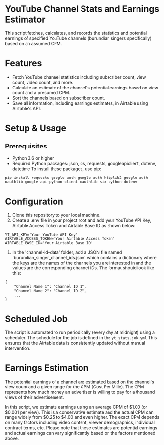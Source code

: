 # YouTube Channel Stats and Earnings Estimator
This script fetches, calculates, and records the statistics and potential earnings of specified YouTube channels (burundian singers specifically) based on an assumed CPM.

# Features
- Fetch YouTube channel statistics including subscriber count, view count, video count, and more.
- Calculate an estimate of the channel's potential earnings based on view count and a presumed CPM.
- Sort the channels based on subscriber count.
- Save all information, including earnings estimates, in Airtable using Airtable's API.

# Setup & Usage
## Prerequisites

- Python 3.6 or higher
- Required Python packages: json, os, requests, googleapiclient, dotenv, datetime
To install these packages, use pip:

```pip install requests google-auth google-auth-httplib2 google-auth-oauthlib google-api-python-client oauthlib six python-dotenv```

# Configuration
1. Clone this repository to your local machine.
2. Create a .env file in your project root and add your YouTube API Key, Airtable Access Token and Airtable Base ID as shown below:

```
YT_API_KEY='Your YouTube API Key'
AIRTABLE_ACCESS_TOKEN='Your Airtable Access Token'
AIRTABLE_BASE_ID='Your Airtable Base ID'
```
1. In the 'channel-id-data' folder, add a JSON file named 'burundian_singer_channel_ids.json' which contains a dictionary where the keys are the names of the channels you are interested in and the values are the corresponding channel IDs. The format should look like this:

```
{
    "Channel Name 1": "Channel ID 1",
    "Channel Name 2": "Channel ID 2",
    ...
}
```

# Scheduled Job
The script is automated to run periodically (every day at midnight) using a scheduler. The schedule for the job is defined in the `yt_stats.job.yml` This ensures that the Airtable data is consistently updated without manual intervention.

# Earnings Estimation
The potential earnings of a channel are estimated based on the channel's view count and a given range for the CPM (Cost Per Mille). The CPM represents how much money an advertiser is willing to pay for a thousand views of their advertisement.

In this script, we estimate earnings using an average CPM of $1.00 (or $0.001 per view). This is a conservative estimate and the actual CPM can range widely from $0.25 to $4.00 and even higher. The exact CPM depends on many factors including video content, viewer demographics, individual contract terms, etc. Please note that these estimates are potential earnings and actual earnings can vary significantly based on the factors mentioned above.

